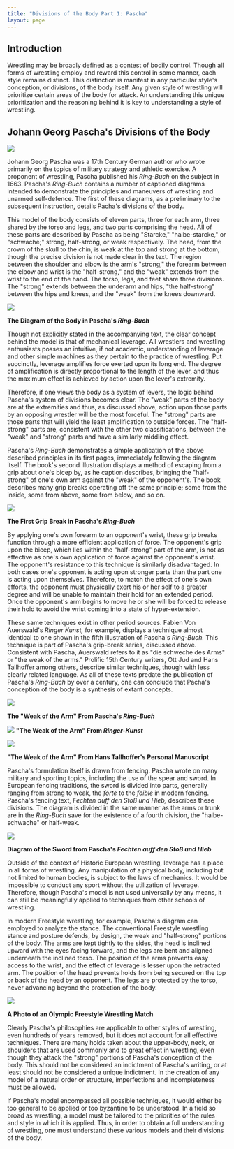 ```yaml
---
title: "Divisions of the Body Part 1: Pascha"
layout: page
---
```


Introduction
-

Wrestling may be broadly defined as a contest of bodily control. Though all forms of wrestling employ and reward this control in some manner, each style remains distinct.  This distinction is manifest in any particular style's conception, or divisions, of the body itself.  Any given style of wrestling will prioritize certain areas of the body for attack. An understanding this unique prioritization and the reasoning behind it is key to understanding a style of wrestling. 


Johann Georg Pascha's Divisions of the Body
-
![](http://i.imgur.com/mWyvdsp.jpg?1)

Johann Georg Pascha was a 17th Century German author who wrote primarily on the topics of military strategy and athletic exercise.  A proponent of wrestling, Pascha published his *Ring-Buch* on the subject in 1663.  Pascha's *Ring-Buch* contains a number of captioned diagrams intended to demonstrate the principles and maneuvers of wrestling and unarmed self-defence.  The first of these diagrams, as a preliminary to the subsequent instruction, details Pacha's divisions of the body.

This model of the body consists of eleven parts, three for each arm, three shared by the torso and legs, and two parts comprising the head.  All of these parts are described by Pascha as being "Starcke," "halbe-starcke," or "schwache;" strong, half-strong, or weak respectively.  The head, from the crown of the skull to the chin, is weak at the top and strong at the bottom, though the precise division is not made clear in the text.  The region between the shoulder and elbow is the arm's "strong," the forearm between the elbow and wrist is the "half-strong," and the "weak" extends from the wrist to the end of the hand.  The torso, legs, and feet share three divisions.  The "strong" extends between the underarm and hips, "the half-strong" between the hips and knees, and the "weak" from the knees downward. 

![](http://wiktenauer.com/images/7/7c/Pascha_grappling_001.png)

**The Diagram of the Body in Pascha's *Ring-Buch***

Though not explicitly stated in the accompanying text, the clear concept behind the model is that of mechanical leverage.  All wrestlers and wrestling enthusiasts posses an intuitive, if not academic, understanding of leverage and other simple machines as they pertain to the practice of wrestling.  Put succinctly, leverage amplifies force exerted upon its long end.  The degree of amplification is directly proportional to the length of the lever, and thus the maximum effect is achieved by action upon the lever's extremity.  


Therefore, if one views the body as a system of levers, the logic behind Pascha's system of divisions becomes clear.  The "weak" parts of the body are at the extremities and thus, as discussed above, action upon those parts by an opposing wrestler will be the most forceful.  The "strong" parts are those parts that will yield the least amplification to outside forces.  The "half-strong" parts are, consistent with the other two classifications, between the "weak" and "strong" parts and have a similarly middling effect.

Pascha's *Ring-Buch* demonstrates a simple application of the above described principles in its first pages, immediately following the diagram itself.  The book's second illustration displays a method of escaping from a grip about one's bicep by, as he caption describes, bringing the "half-strong" of one's own arm against the "weak" of the opponent's.  The book describes many grip breaks operating off the same principle; some from the inside, some from above, some from below, and so on.  

![](http://wiktenauer.com/images/e/e5/Pascha_grappling_002.png) 

**The First Grip Break in Pascha's *Ring-Buch***

By applying one's own forearm to an opponent's wrist, these grip breaks function through a more efficient application of force.  The opponent's grip upon the bicep, which lies within the "half-strong" part of the arm, is not as effective as one's own application of force against the opponent's wrist. The opponent's resistance to this technique is similarly disadvantaged.  In both cases one's opponent is acting upon stronger parts than the part one is acting upon themselves.  Therefore, to match the effect of one's own efforts, the opponent must physically exert his or her self to a greater degree and will be unable to maintain their hold for an extended period.  Once the opponent's arm begins to move he or she will be forced to release their hold to avoid the wrist coming into a state of hyper-extension.

These same techniques exist in other period sources.  Fabien Von Auerswald's *Ringer Kunst,* for example, displays a technique almost identical to one shown in the fifth illustration of Pascha's *Ring-Buch.*  This technique is part of Pascha's grip-break series, discussed above.  Consistent with Pascha, Auerswald refers to it as "die schweche des Arms" or "the weak of the arms."  Prolific 15th Century writers, Ott Jud and Hans Tallhoffer among others, describe similar techniques, though with less clearly related language.  As all of these texts predate the publication of Pascha's *Ring-Buch* by over a century, one can conclude that Pacha's conception of the body is a synthesis of extant concepts.  

![](http://wiktenauer.com/images/1/14/Pascha_grappling_005.png)

**The "Weak of the Arm" From Pascha's *Ring-Buch***

![](http://i.imgur.com/ny5GnsG.jpg?2) **"The Weak of the Arm" From *Ringer-Kunst***

![](http://i.imgur.com/q2pDvy3.png?1) 

**"The Weak of the Arm" From Hans Tallhoffer's Personal Manuscript**

Pascha's formulation itself is drawn from fencing.  Pascha wrote on many military and sporting topics, including the use of the spear and sword.  In European fencing traditions, the sword is divided into parts, generally ranging from strong to weak, the *forte* to the *foible* in modern fencing. Pascha's fencing text, *Fechten auff den Stoß und Hieb,* describes these divisions.  The diagram is divided in the same manner as the arms or trunk are in the *Ring-Buch* save for the existence of a fourth division, the "halbe-schwache" or half-weak.

![](http://i.imgur.com/h4jPJux.png?1) 

**Diagram of the Sword from Pascha's *Fechten auff den Stoß und Hieb***

Outside of the context of Historic European wrestling, leverage has a place in all forms of wrestling.  Any manipulation of a physical body, including but not limited to human bodies, is subject to the laws of mechanics.  It would be impossible to conduct any sport without the utilization of leverage.  Therefore, though Pascha's model is not used universally by any means, it can still be meaningfully applied to techniques from other schools of wrestling. 

In modern Freestyle wrestling, for example, Pascha's diagram can employed to analyze the stance.  The conventional Freestyle wrestling stance and posture defends, by design, the weak and "half-strong" portions of the body.  The arms are kept tightly to the sides, the head is inclined upward with the eyes facing forward, and the legs are bent and aligned underneath the inclined torso.  The position of the arms prevents easy access to the wrist, and the effect of leverage is lesser upon the retracted arm.  The position of the head prevents holds from being secured on the top or back of the head by an opponent.  The legs are protected by the torso, never advancing beyond the protection of the body.

![](https://stillmed.olympic.org/media/Photos/2016/08/17/part-1/17-08-2016-Wrestling-Freestyle-69kg-Women-01.jpg?interpolation=lanczos-none&resize=*:450)

**A Photo of an Olympic Freestyle Wrestling Match**

Clearly Pascha's philosophies are applicable to other styles of wrestling, even hundreds of years removed, but it does not account for all effective techniques.  There are many holds taken about the upper-body, neck, or shoulders that are used commonly and to great effect in wrestling, even though they attack the "strong" portions of Pascha's conception of the body.  This should not be considered an indictment of Pascha's writing, or at least should not be considered a unique indictment.  In the creation of any model of a natural order or structure, imperfections and incompleteness must be allowed.  

If Pascha's model encompassed all possible techniques, it would either be too general to be applied or too byzantine to be understood.  In a field so broad as wrestling, a model must be tailored to the priorities of the rules and style in which it is applied.  Thus, in order to obtain a full understanding of wrestling, one must understand these various models and their divisions of the body.

  
 

 

